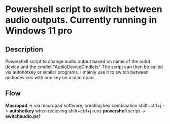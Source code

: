 # Powershell script to switch between audio outputs. Currently running in Windows 11 pro

## Description
Powershell script to change audio output based on name of the outut device and the cmdlet "AudioDeviceCmdlets"
The script can then be called via autohotkey or similar programs. I mainly use it to switch between audiodevices with one key on a macropad. 

## Flow
<b>Macropad</b> -> via macropad software, creating key combination shift+ctrl+j -> <b>autohotkey</b> when recieving shift+ctrl+j runs <b>powershell</b> script -> <b>switchaudio.ps1</b>
